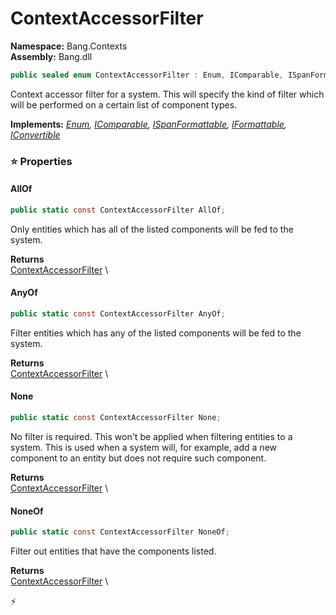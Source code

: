 # ContextAccessorFilter

**Namespace:** Bang.Contexts \
**Assembly:** Bang.dll

```csharp
public sealed enum ContextAccessorFilter : Enum, IComparable, ISpanFormattable, IFormattable, IConvertible
```

Context accessor filter for a system.
            This will specify the kind of filter which will be performed on a certain list of component types.

**Implements:** _[Enum](https://learn.microsoft.com/en-us/dotnet/api/System.Enum?view=net-7.0), [IComparable](https://learn.microsoft.com/en-us/dotnet/api/System.IComparable?view=net-7.0), [ISpanFormattable](https://learn.microsoft.com/en-us/dotnet/api/System.ISpanFormattable?view=net-7.0), [IFormattable](https://learn.microsoft.com/en-us/dotnet/api/System.IFormattable?view=net-7.0), [IConvertible](https://learn.microsoft.com/en-us/dotnet/api/System.IConvertible?view=net-7.0)_

### ⭐ Properties
#### AllOf
```csharp
public static const ContextAccessorFilter AllOf;
```

Only entities which has all of the listed components will be fed to the system.

**Returns** \
[ContextAccessorFilter](../../Bang/Contexts/ContextAccessorFilter.html) \
#### AnyOf
```csharp
public static const ContextAccessorFilter AnyOf;
```

Filter entities which has any of the listed components will be fed to the system.

**Returns** \
[ContextAccessorFilter](../../Bang/Contexts/ContextAccessorFilter.html) \
#### None
```csharp
public static const ContextAccessorFilter None;
```

No filter is required. This won't be applied when filtering entities to a system.
            This is used when a system will, for example, add a new component to an entity but does
            not require such component.

**Returns** \
[ContextAccessorFilter](../../Bang/Contexts/ContextAccessorFilter.html) \
#### NoneOf
```csharp
public static const ContextAccessorFilter NoneOf;
```

Filter out entities that have the components listed.

**Returns** \
[ContextAccessorFilter](../../Bang/Contexts/ContextAccessorFilter.html) \


⚡